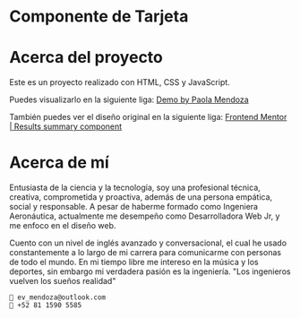 <div>
    <h1>Componente de Tarjeta</h1>
</div>

# Acerca del proyecto

Este es un proyecto realizado con HTML, CSS y JavaScript.

Puedes visualizarlo en la siguiente liga:
[Demo by Paola Mendoza](https://paosofiam-results-summary-component.netlify.app/)

También puedes ver el diseño original en la siguiente liga:
[Frontend Mentor | Results summary component](https://www.frontendmentor.io/challenges/results-summary-component-CE_K6s0maV)

# Acerca de mí
Entusiasta de la ciencia y la tecnología, soy una profesional técnica, creativa, comprometida y proactiva, además de una persona empática, social y responsable. A pesar de haberme formado como Ingeniera Aeronáutica, actualmente me desempeño como Desarrolladora Web Jr, y me enfoco en el diseño web.

Cuento con un nivel de inglés avanzado y conversacional, el cual he usado constantemente a lo largo de mi carrera para comunicarme con personas de todo el mundo. En mi tiempo libre me intereso en la música y los deportes, sin embargo mi verdadera pasión es la ingeniería. "Los ingenieros vuelven los sueños realidad"

```
📩 ev_mendoza@outlook.com
📲 +52 81 1590 5585
```
